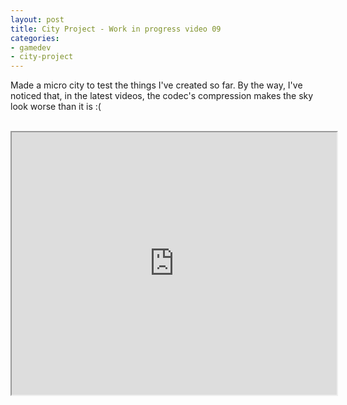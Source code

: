 ```yaml
---
layout: post
title: City Project - Work in progress video 09
categories:
- gamedev
- city-project
---
```


Made a micro city to test the things I've created so far. By the way, I've noticed that, in the latest videos, the codec's compression makes the sky look worse than it is :(<br /><div style="text-align: center;"><br /></div><div style="text-align: center;"><iframe height="420" src="http://www.youtube.com/embed/NWTID6RSOT8" width="520"></iframe></div>
